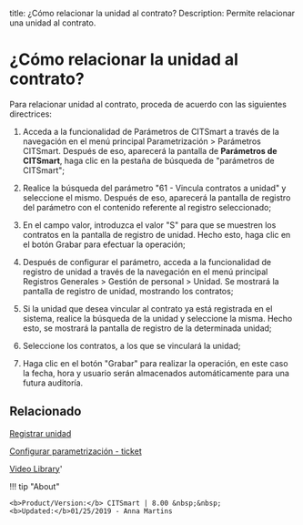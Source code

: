 title: ¿Cómo relacionar la unidad al contrato?
Description: Permite relacionar una unidad al contrato.
# ¿Cómo relacionar la unidad al contrato?


Para relacionar unidad al contrato, proceda de acuerdo con las siguientes
directrices:

1.  Acceda a la funcionalidad de Parámetros de CITSmart a través de la
    navegación en el menú principal Parametrización \> Parámetros CITSmart.
    Después de eso, aparecerá la pantalla de **Parámetros de CITSmart**, haga
    clic en la pestaña de búsqueda de "parámetros de CITSmart";

2.  Realice la búsqueda del parámetro "61 - Vincula contratos a unidad" y
    seleccione el mismo. Después de eso, aparecerá la pantalla de registro del
    parámetro con el contenido referente al registro seleccionado;

3.  En el campo valor, introduzca el valor "S" para que se muestren los
    contratos en la pantalla de registro de unidad. Hecho esto, haga clic en el
    botón Grabar para efectuar la operación;

4.  Después de configurar el parámetro, acceda a la funcionalidad de registro de
    unidad a través de la navegación en el menú principal Registros Generales
    \> Gestión de personal \> Unidad. Se mostrará la pantalla de registro de
    unidad, mostrando los contratos;

5.  Si la unidad que desea vincular al contrato ya está registrada en el
    sistema, realice la búsqueda de la unidad y seleccione la misma. Hecho esto,
    se mostrará la pantalla de registro de la determinada unidad;

6.  Seleccione los contratos, a los que se vinculará la unidad;

7.  Haga clic en el botón "Grabar" para realizar la operación, en este caso la
    fecha, hora y usuario serán almacenados automáticamente para una futura
    auditoría.



Relacionado
-------

[Registrar unidad](/es-es/citsmart-platform-8/platform-administration/region-and-language/register-unit.html)

[Configurar parametrización - ticket](/es-es/citsmart-platform-8/platform-administration/parameters-list/configure-parametrization-ticket.html)


<i class='fa fa-youtube-play  fa-2x' style='color:#97ce17;vertical-align: middle;'> </i> [Video Library](https://www.youtube.com/playlist?list=PLB5qK2uzf2ROl8PJLi-kszYhGzr17uvz-)'

!!! tip "About"

    <b>Product/Version:</b> CITSmart | 8.00 &nbsp;&nbsp;
    <b>Updated:</b>01/25/2019 - Anna Martins
